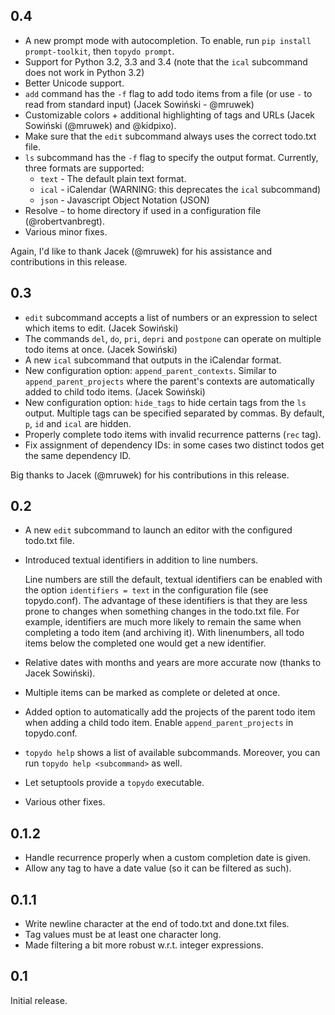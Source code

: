 0.4
---

* A new prompt mode with autocompletion. To enable, run `pip install
  prompt-toolkit`, then `topydo prompt`.
* Support for Python 3.2, 3.3 and 3.4 (note that the `ical` subcommand does not
  work in Python 3.2)
* Better Unicode support.
* `add` command has the `-f` flag to add todo items from a file (or use `-` to
  read from standard input) (Jacek Sowiński - @mruwek)
* Customizable colors + additional highlighting of tags and URLs (Jacek
  Sowiński (@mruwek) and @kidpixo).
* Make sure that the `edit` subcommand always uses the correct todo.txt file.
* `ls` subcommand has the `-f` flag to specify the output format. Currently,
  three formats are supported:
  * `text` - The default plain text format.
  * `ical` - iCalendar (WARNING: this deprecates the `ical` subcommand)
  * `json` - Javascript Object Notation (JSON)
* Resolve `~` to home directory if used in a configuration file
  (@robertvanbregt).
* Various minor fixes.

Again, I'd like to thank Jacek (@mruwek) for his assistance and contributions
in this release.

0.3
---

* `edit` subcommand accepts a list of numbers or an expression to select which
  items to edit. (Jacek Sowiński)
* The commands `del`, `do`, `pri`, `depri` and `postpone` can operate on multiple
  todo items at once. (Jacek Sowiński)
* A new `ical` subcommand that outputs in the iCalendar format.
* New configuration option: `append_parent_contexts`. Similar to
  `append_parent_projects` where the parent's contexts are automatically added
  to child todo items. (Jacek Sowiński)
* New configuration option: `hide_tags` to hide certain tags from the `ls`
  output. Multiple tags can be specified separated by commas. By default, `p`,
  `id` and `ical` are hidden.
* Properly complete todo items with invalid recurrence patterns (`rec` tag).
* Fix assignment of dependency IDs: in some cases two distinct todos get the
  same dependency ID.

Big thanks to Jacek (@mruwek) for his contributions in this release.

0.2
---

* A new `edit` subcommand to launch an editor with the configured todo.txt file.
* Introduced textual identifiers in addition to line numbers.

  Line numbers are still the default, textual identifiers can be enabled with
  the option `identifiers = text` in the configuration file (see topydo.conf).
  The advantage of these identifiers is that they are less prone to changes when
  something changes in the todo.txt file. For example, identifiers are much more
  likely to remain the same when completing a todo item (and archiving it). With
  linenumbers, all todo items below the completed one would get a new
  identifier.
* Relative dates with months and years are more accurate now (thanks to Jacek
  Sowiński).
* Multiple items can be marked as complete or deleted at once.
* Added option to automatically add the projects of the parent todo item when
  adding a child todo item. Enable `append_parent_projects` in topydo.conf.
* `topydo help` shows a list of available subcommands. Moreover, you can run
  `topydo help <subcommand>` as well.
* Let setuptools provide a `topydo` executable.
* Various other fixes.

0.1.2
-----

* Handle recurrence properly when a custom completion date is given.
* Allow any tag to have a date value (so it can be filtered as such).

0.1.1
-----

* Write newline character at the end of todo.txt and done.txt files.
* Tag values must be at least one character long.
* Made filtering a bit more robust w.r.t. integer expressions.

0.1
---

Initial release.
